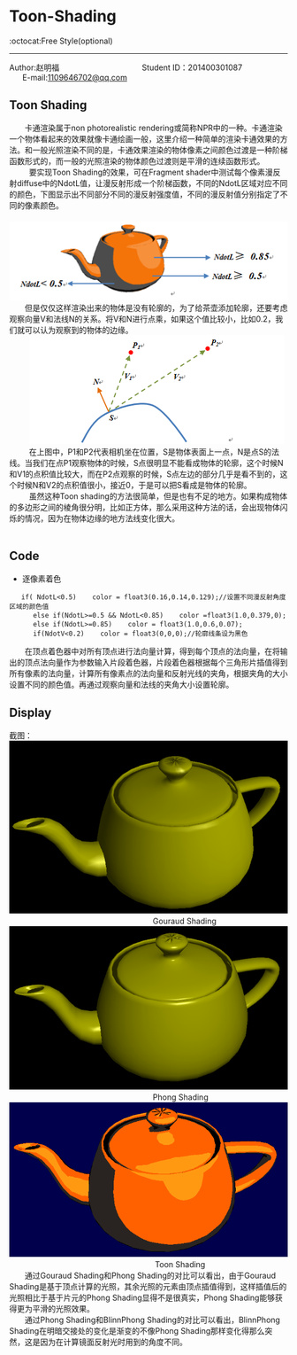 # Toon-Shading
:octocat:Free Style(optional)<br>
__________________________________________________________________________________________
Author:赵明福                                        Student ID：201400301087                            E-mail:1109646702@qq.com<br>
## Toon Shading
　　卡通渲染属于non photorealistic rendering或简称NPR中的一种。卡通渲染一个物体看起来的效果就像卡通绘画一般，这里介绍一种简单的渲染卡通效果的方法。和一般光照渲染不同的是，卡通效果渲染的物体像素之间颜色过渡是一种阶梯函数形式的，而一般的光照渲染的物体颜色过渡则是平滑的连续函数形式。<br> 
　　要实现Toon Shading的效果，可在Fragment shader中测试每个像素漫反射diffuse中的NdotL值，让漫反射形成一个阶梯函数，不同的NdotL区域对应不同的颜色，下图显示出不同部分不同的漫反射强度值，不同的漫反射值分别指定了不同的像素颜色。<br> 
　　![](https://github.com/Chicharito999/ImageCache/raw/master/image/图片54.png)<br>
　　但是仅仅这样渲染出来的物体是没有轮廓的，为了给茶壶添加轮廓，还要考虑观察向量V和法线N的关系。将V和N进行点乘，如果这个值比较小，比如0.2，我们就可以认为观察到的物体的边缘。<br>  
　　![](https://github.com/Chicharito999/ImageCache/raw/master/image/图片55.png)<br>  
　　在上图中，P1和P2代表相机坐在位置，S是物体表面上一点，N是点S的法线。当我们在点P1观察物体的时候，S点很明显不能看成物体的轮廓，这个时候N和V1的点积值比较大，而在P2点观察的时候，S点左边的部分几乎是看不到的，这个时候N和V2的点积值很小，接近0，于是可以把S看成是物体的轮廓。<br> 
　　虽然这种Toon shading的方法很简单，但是也有不足的地方。如果构成物体的多边形之间的棱角很分明，比如正方体，那么采用这种方法的话，会出现物体闪烁的情况，因为在物体边缘的地方法线变化很大。<br> 
## Code
* 逐像素着色<br>
```cg
   if( NdotL<0.5)    color = float3(0.16,0.14,0.129);//设置不同漫反射角度区域的颜色值
	  else if(NdotL>=0.5 && NdotL<0.85)    color =float3(1.0,0.379,0);
	  else if(NdotL>=0.85)    color = float3(1.0,0.6,0.07);
	  if(NdotV<0.2)    color = float3(0,0,0);//轮廓线条设为黑色
```
　　在顶点着色器中对所有顶点进行法向量计算，得到每个顶点的法向量，在将输出的顶点法向量作为参数输入片段着色器，片段着色器根据每个三角形片插值得到所有像素的法向量，计算所有像素点的法向量和反射光线的夹角，根据夹角的大小设置不同的颜色值。再通过观察向量和法线的夹角大小设置轮廓。<br>

## Display
截图：<br>
![](https://github.com/Chicharito999/ImageCache/raw/master/image/Gouraud.png)<br>
                                    　　　　　　　　　Gouraud Shading<br>
![](https://github.com/Chicharito999/ImageCache/raw/master/image/Phong.png)<br>
                                　  　　　　　　　　  Phong Shading<br>
![](https://github.com/Chicharito999/ImageCache/raw/master/image/图片56.png) <br>
                                   　　　　　　　　　 Toon Shading<br>
　　通过Gouraud Shading和Phong Shading的对比可以看出，由于Gouraud Shading是基于顶点计算的光照，其余光照的元素由顶点插值得到，这样插值后的光照相比于基于片元的Phong Shading显得不是很真实，Phong Shading能够获得更为平滑的光照效果。<br>
　　通过Phong Shading和BlinnPhong Shading的对比可以看出，BlinnPhong Shading在明暗交接处的变化是渐变的不像Phong Shading那样变化得那么突然，这是因为在计算镜面反射光时用到的角度不同。　
 
